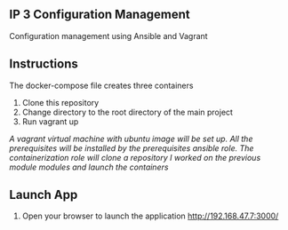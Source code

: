 ## IP 3 Configuration Management 
Configuration management using Ansible and Vagrant

## Instructions
The docker-compose file  creates three containers

1. Clone this repository
1. Change directory to the root directory of the main project
1. Run vagrant up

_A vagrant virtual machine with ubuntu image will be set up. All the prerequisites will be installed by the prerequisites ansible role. The containerization role will clone a repository I worked on the previous module modules and launch the containers_

## Launch App
1. Open your browser to launch the application http://192.168.47.7:3000/